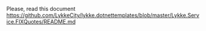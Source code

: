 ﻿Please, read this document https://github.com/LykkeCity/lykke.dotnettemplates/blob/master/Lykke.Service.FIXQuotes/README.md